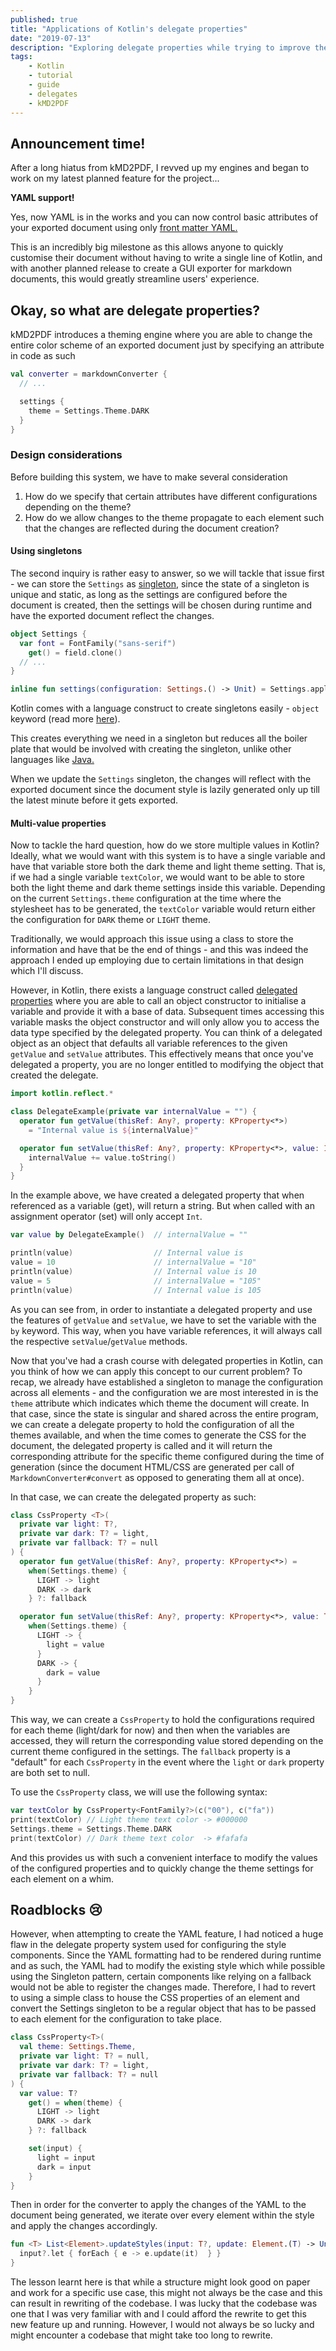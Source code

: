 ```yaml
---
published: true
title: "Applications of Kotlin's delegate properties"
date: "2019-07-13"
description: "Exploring delegate properties while trying to improve the usability of kMD2PDF - a simple markdown to PDF converter"
tags:
    - Kotlin
    - tutorial
    - guide
    - delegates
    - kMD2PDF
---
```


## Announcement time!
After a long hiatus from kMD2PDF, I revved up my engines and began to work on my latest planned feature for the 
project...

**YAML support!**

Yes, now YAML is in the works and you can now control basic attributes of your exported document using only 
[front matter YAML.](https://jekyllrb.com/docs/front-matter/)

This is an incredibly big milestone as this allows anyone to quickly customise their document without having to write a
single line of Kotlin, and with another planned release to create a GUI exporter for markdown documents, this would 
greatly streamline users' experience.

## Okay, so what are delegate properties?
kMD2PDF introduces a theming engine where you are able to change the entire color scheme of an exported document just by
specifying an attribute in code as such

```kotlin
val converter = markdownConverter {
  // ...

  settings {
    theme = Settings.Theme.DARK
  }  
}
```

### Design considerations
Before building this system, we have to make several consideration

1. How do we specify that certain attributes have different configurations depending on the theme?
2. How do we allow changes to the theme propagate to each element such that the changes are reflected during the 
   document creation?

#### Using singletons
The second inquiry is rather easy to answer, so we will tackle that issue first - we can store the `Settings` as 
[singleton](https://en.wikipedia.org/wiki/Singleton_pattern), since the state of a singleton is unique and static, as 
long as the settings are configured before the document is created, then the settings will be chosen during runtime and 
have the exported document reflect the changes.

```kotlin
object Settings {
  var font = FontFamily("sans-serif")
    get() = field.clone()
  // ...
}

inline fun settings(configuration: Settings.() -> Unit) = Settings.apply(configuration)
```

Kotlin comes with a language construct to create singletons easily - `object` keyword (read more 
[here](https://kotlinlang.org/docs/reference/object-declarations.html#object-declarations)).

This creates everything we need in a singleton but reduces all the boiler plate that would be involved with creating 
the singleton, unlike other languages like [Java.](https://www.geeksforgeeks.org/singleton-class-java/)

When we update the `Settings` singleton, the changes will reflect with the exported document since the document style is
lazily generated only up till the latest minute before it gets exported.

#### Multi-value properties
Now to tackle the hard question, how do we store multiple values in Kotlin? Ideally, what we would want with this system
is to have a single variable and have that variable store both the dark theme and light theme setting. That is, if we 
had a single variable `textColor`, we would want to be able to store both the light theme and dark theme settings inside 
this variable. Depending on the current `Settings.theme` configuration at the time where the stylesheet has to be 
generated, the `textColor` variable would return either the configuration for `DARK` theme or `LIGHT` theme.

Traditionally, we would approach this issue using a class to store the information and have that be the end of things - 
and this was indeed the approach I ended up employing due to certain limitations in that design which I'll discuss.

However, in Kotlin, there exists a language construct called 
[delegated properties](https://kotlinlang.org/docs/reference/delegated-properties.html) where you are able to call an 
object constructor to initialise a variable and provide it with a base of data. Subsequent times accessing this variable
masks the object constructor and will only allow you to access the data type specified by the delegated property. You 
can think of a delegated object as an object that defaults all variable references to the given `getValue` and 
`setValue` attributes. This effectively means that once you've delegated a property, you are no longer entitled to 
modifying the object that created the delegate.

```kotlin
import kotlin.reflect.*

class DelegateExample(private var internalValue = "") {
  operator fun getValue(thisRef: Any?, property: KProperty<*>) 
    = "Internal value is ${internalValue}"

  operator fun setValue(thisRef: Any?, property: KProperty<*>, value: Int) {
    internalValue += value.toString()
  }
}
```

In the example above, we have created a delegated property that when referenced as a variable (get), will return a 
string. But when called with an assignment operator (set) will only accept `Int`.

```kotlin
var value by DelegateExample()  // internalValue = ""

println(value)                  // Internal value is 
value = 10                      // internalValue = "10"
println(value)                  // Internal value is 10
value = 5                       // internalValue = "105"
println(value)                  // Internal value is 105
```

As you can see from, in order to instantiate a delegated property and use the features of `getValue` and `setValue`, we
have to set the variable with the `by` keyword. This way, when you have variable references, it will always call the 
respective `setValue`/`getValue` methods.

Now that you've had a crash course with delegated properties in Kotlin, can you think of how we can apply this concept 
to our current problem? To recap, we already have established a singleton to manage the configuration across all 
elements - and the configuration we are most interested in is the `theme` attribute which indicates which theme the 
document will create. In that case, since the state is singular and shared across the entire program, we can create a 
delegate property to hold the configuration of all the themes available, and when the time comes to generate the CSS for
the document, the delegated property is called and it will return the corresponding attribute for the specific theme 
configured during the time of generation (since the document HTML/CSS are generated per call of 
`MarkdownConverter#convert` as opposed to generating them all at once).

In that case, we can create the delegated property as such:

```kotlin
class CssProperty <T>(
  private var light: T?,
  private var dark: T? = light,
  private var fallback: T? = null
) {
  operator fun getValue(thisRef: Any?, property: KProperty<*>) =
    when(Settings.theme) {
      LIGHT -> light
      DARK -> dark
    } ?: fallback

  operator fun setValue(thisRef: Any?, property: KProperty<*>, value: T?) =
    when(Settings.theme) {
      LIGHT -> {
        light = value
      }
      DARK -> {
        dark = value
      }
    }
}
```

This way, we can create a `CssProperty` to hold the configurations required for each theme (light/dark for now) and then
when the variables are accessed, they will return the corresponding value stored depending on the current theme 
configured in the settings. The `fallback` property is a "default" for each `CssProperty` in the event where the `light`
or `dark` property are both set to null.

To use the `CssProperty` class, we will use the following syntax:

```kotlin
var textColor by CssProperty<FontFamily?>(c("00"), c("fa"))
print(textColor) // Light theme text color -> #000000
Settings.theme = Settings.Theme.DARK
print(textColor) // Dark theme text color  -> #fafafa
```

And this provides us with such a convenient interface to modify the values of the configured properties and to quickly
change the theme settings for each element on a whim.

## Roadblocks 😢
However, when attempting to create the YAML feature, I had noticed a huge flaw in the delegate property system used for
configuring the style components. Since the YAML formatting had to be rendered during runtime and as such, the YAML had
to modify the existing style which while possible using the Singleton pattern, certain components like relying on a 
fallback would not be able to register the changes made. Therefore, I had to revert to using a simple class to house the
CSS properties of an element and convert the Settings singleton to be a regular object that has to be passed to each 
element for the configuration to take place.

```kotlin
class CssProperty<T>(
  val theme: Settings.Theme,
  private var light: T? = null,
  private var dark: T? = light, 
  private var fallback: T? = null
) { 
  var value: T?
    get() = when(theme) {
      LIGHT -> light
      DARK -> dark
    } ?: fallback

    set(input) {
      light = input
      dark = input
    }
}
```

Then in order for the converter to apply the changes of the YAML to the document being generated, we iterate over every
element within the style and apply the changes accordingly. 

```kotlin
fun <T> List<Element>.updateStyles(input: T?, update: Element.(T) -> Unit) {
  input?.let { forEach { e -> e.update(it)  } }
}
```

The lesson learnt here is that while a structure might look good on paper and work for a specific use case, this might 
not always be the case and this can result in rewriting of the codebase. I was lucky that the codebase was one that I 
was very familiar with and I could afford the rewrite to get this new feature up and running. However, I would not 
always be so lucky and might encounter a codebase that might take too long to rewrite.
